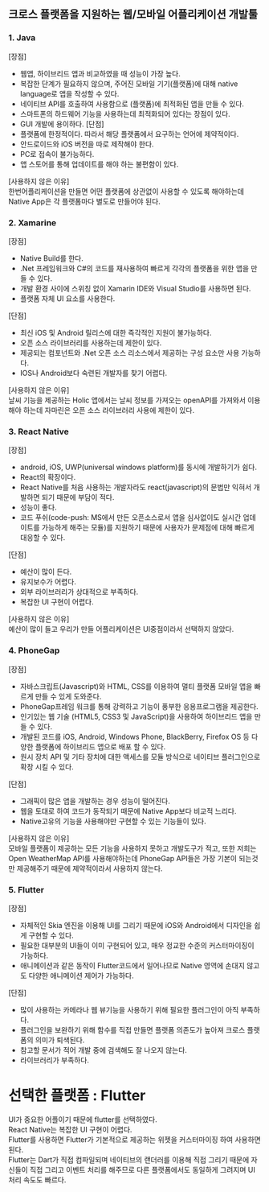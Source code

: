 ## 크로스 플랫폼을 지원하는 웹/모바일 어플리케이션 개발툴

### 1. Java </br>
[장점]
- 웹앱, 하이브리드 앱과 비교하였을 때 성능이 가장 높다.
- 복잡한 단계가 필요하지 않으며, 주어진 모바일 기기(플랫폼)에 대해 native language로 앱을 작성할 수 있다.
- 네이티브 API를 호출하여 사용함으로 (플랫폼)에 최적화된 앱을 만들 수 있다.
- 스마트폰의 하드웨어 기능을 사용하는데 최적화되어 있다는 장점이 있다.
- GUI 개발에 용이하다. 
[단점]
- 플랫폼에 한정적이다. 따라서 해당 플랫폼에서 요구하는 언어에 제약적이다.
- 안드로이드와 iOS 버전을 따로 제작해야 한다.
- PC로 접속이 불가능하다.
- 앱 스토어를 통해 업데이트를 해야 하는 불편함이 있다.

[사용하지 않은 이유] </br>
한번어플리케이션을 만들면 어떤 플랫폼에 상관없이 사용할 수 있도록 해야하는데 Native App은 각 플랫폼마다 별도로 만들어야 된다.

### 2.	Xamarine </br>
[장점]
- Native Build를 한다.
- .Net 프레임워크와 C#의 코드를 재사용하여 빠르게 각각의 플랫폼을 위한 앱을 만들 수 있다.
- 개발 환경 사이에 스위칭 없이 Xamarin IDE와 Visual Studio를 사용하면 된다.
- 플랫폼 자체 UI 요소를 사용한다.

[단점] 
- 최신 iOS 및 Android 릴리스에 대한 즉각적인 지원이 불가능하다.
- 오픈 소스 라이브러리를 사용하는데 제한이 있다.
- 제공되는 컴포넌트와 .Net 오픈 소스 리소스에서 제공하는 구성 요소만 사용 가능하다.
- IOS나 Android보다 숙련된 개발자를 찾기 어렵다.

[사용하지 않은 이유] </br>
날씨 기능을 제공하는 Holic 앱에서는 날씨 정보를 가져오는 openAPI를 가져와서 이용해야 하는데 자마린은 오픈 소스 라이브러리 사용에 제한이 있다.

### 3.	React Native </br>

[장점] 
- android, iOS, UWP(universal windows platform)를 동시에 개발하기가 쉽다.
- React의 확장이다. 
- React Native를 처음 사용하는 개발자라도 react(javascript)의 문법만 익혀서 개발하면 되기 때문에 부담이 적다.
- 성능이 좋다.
- 코드 푸쉬(code-push: MS에서 만든 오픈소스로서 앱을 심사없이도 실시간 업데이트를 가능하게 해주는 모듈)를 지원하기 때문에 사용자가 문제점에 대해 빠르게 대응할 수 있다. 

[단점]
- 예산이 많이 든다.
- 유지보수가 어렵다.
- 외부 라이브러리가 상대적으로 부족하다.
- 복잡한 UI 구현이 어렵다.

[사용하지 않은 이유] </br>
예산이 많이 들고 우리가 만들 어플리케이션은 UI중점이라서 선택하지 않았다.

### 4.	PhoneGap </br>
[장점]
- 자바스크립트(Javascript)와 HTML, CSS를 이용하여 멀티 플랫폼 모바일 앱을 빠르게 만들 수 있게 도와준다.
- PhoneGap프레임 워크를 통해 강력하고 기능이 풍부한 응용프로그램을 제공한다.
- 인기있는 웹 기술 (HTML5, CSS3 및 JavaScript)을 사용하여 하이브리드 앱을 만들 수 있다.
- 개발된 코드를 iOS, Android, Windows Phone, BlackBerry, Firefox OS 등 다양한 플랫폼에 하이브리드 앱으로  배포 할 수 있다.
- 원시 장치 API 및 기타 장치에 대한 액세스를 모듈 방식으로 네이티브 플러그인으로 확장 시킬 수 있다.

[단점]
- 그래픽이 많은 앱을 개발하는 경우 성능이 떨어진다. 
- 웹을 토대로 하여 코드가 동작되기 때문에 Native App보다 비교적 느리다.
- Native고유의 기능을 사용해야만 구현할 수 있는 기능들이 있다.

[사용하지 않은 이유] </br>
모바일 플랫폼이 제공하는 모든 기능을 사용하지 못하고 개발도구가 적고, 또한 저희는 Open WeatherMap API를 사용해야하는데 PhoneGap API들은 가장 기본이 되는것만 제공해주기 때문에 제약적이라서 사용하지 않는다.

### 5.	Flutter </br>
[장점]
- 자체적인 Skia 엔진을 이용해 UI를 그리기 때문에 iOS와 Android에서 디자인을 쉽게 구현할 수 있다.
- 필요한 대부분의 UI들이 이미 구현되어 있고, 매우 정교한 수준의 커스터마이징이 가능하다.
- 애니메이션과 같은 동작이 Flutter코드에서 일어나므로 Native 영역에 손대지 않고도 다양한 애니메이션 제어가 가능하다.

[단점]
- 많이 사용하는 카메라나 웹 뷰기능을 사용하기 위해 필요한 플러그인이 아직 부족하다. 
- 플러그인을 보완하기 위해 함수를 직접 만들면 플랫폼 의존도가 높아져 크로스 플랫폼의 의미가 퇴색된다.
- 참고할 문서가 적어 개발 중에 검색해도 잘 나오지 않는다.
- 라이브러리가 부족하다.

# 선택한 플랫폼 : Flutter

UI가 중요한 어플이기 때문에  flutter를 선택하였다. </br>
React Native는 복잡한 UI 구현이 어렵다. </br>
Flutter를 사용하면 Flutter가 기본적으로 제공하는 위젯을 커스터마이징 하여 사용하면 된다. </br>
Flutter는 Dart가 직접 컴파일되며 네이티브의 랜더러를 이용해 직접 그리기 때문에 자신들이 직접 그리고 이벤트 처리를 해주므로
다른 플랫폼에서도 동일하게 그려지며 UI처리 속도도 빠르다.
